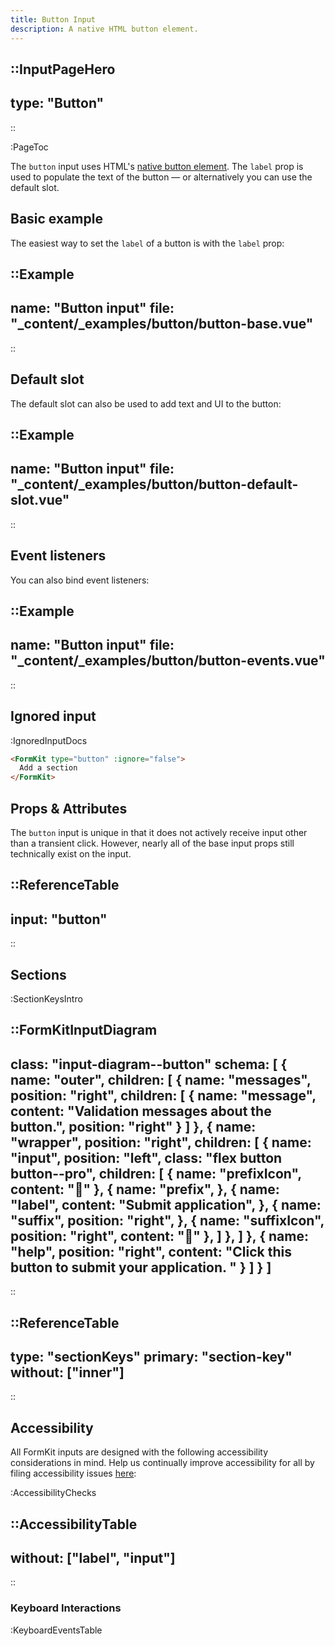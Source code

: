 ```yaml
---
title: Button Input
description: A native HTML button element.
---
```


::InputPageHero
---
type: "Button"
---
::

:PageToc

The `button` input uses HTML's [native button element](https://developer.mozilla.org/en-US/docs/Web/HTML/Element/button). The `label` prop is used to populate the text of the button — or alternatively you can use the default slot.

## Basic example

The easiest way to set the `label` of a button is with the `label` prop:

::Example
---
name: "Button input"
file: "_content/_examples/button/button-base.vue"
---
::

## Default slot

The default slot can also be used to add text and UI to the button:

::Example
---
name: "Button input"
file: "_content/_examples/button/button-default-slot.vue"
---
::

## Event listeners

You can also bind event listeners:

::Example
---
name: "Button input"
file: "_content/_examples/button/button-events.vue"
---
::

## Ignored input

:IgnoredInputDocs


```html
<FormKit type="button" :ignore="false">
  Add a section
</FormKit>
```

## Props & Attributes

The `button` input is unique in that it does not actively receive input other than a transient click. However, nearly all of the base input props still technically exist on the input.

::ReferenceTable
---
input: "button"
---
::

## Sections

:SectionKeysIntro

::FormKitInputDiagram
---
class: "input-diagram--button"
schema: [
  {
    name: "outer",
    children: [
      {
        name: "messages",
        position: "right",
        children: [
          {
            name: "message",
            content: "Validation messages about the button.",
            position: "right"
          }
        ]
      },
      {
        name: "wrapper",
        position: "right",
        children: [
          {
            name: "input",
            position: "left",
            class: "flex button button--pro",
            children: [
              {
                name: "prefixIcon",
                content: "🤟"
              },
              {
                name: "prefix",
              },
              {
                name: "label",
                content: "Submit application",
              },
              {
                name: "suffix",
                position: "right",
              },
              {
                name: "suffixIcon",
                position: "right",
                content: "🚀"
              },
            ]
          },
        ]
      },
      {
        name: "help",
        position: "right",
        content: "Click this button to submit your application. "
      }
    ]
  }
]
---
::

::ReferenceTable
---
type: "sectionKeys"
primary: "section-key"
without: ["inner"]
---
::

## Accessibility

All FormKit inputs are designed with the following accessibility considerations in mind. Help us continually improve accessibility for all by filing accessibility issues [here](https://github.com/formkit/formkit/issues/new?assignees=&labels=%F0%9F%90%9B+bug-report%2C%E2%9B%91+Needs+triage&projects=&template=bug-report.yml): 

:AccessibilityChecks

::AccessibilityTable
---
without: ["label", "input"]
---
::

### Keyboard Interactions

:KeyboardEventsTable
